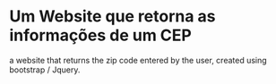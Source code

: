 # Um Website que retorna as informações de um CEP
a website that returns the zip code entered by the user, created using bootstrap / Jquery.
